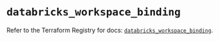 # `databricks_workspace_binding`

Refer to the Terraform Registry for docs: [`databricks_workspace_binding`](https://registry.terraform.io/providers/databricks/databricks/1.62.0/docs/resources/workspace_binding).

